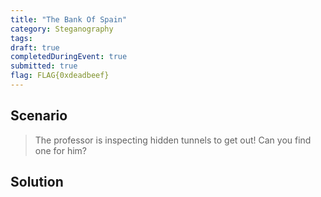 ```yaml
---
title: "The Bank Of Spain"
category: Steganography
tags: 
draft: true
completedDuringEvent: true
submitted: true
flag: FLAG{0xdeadbeef}
---
```

## Scenario

> The professor is inspecting hidden tunnels to get out! Can you find one for him?

## Solution
